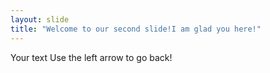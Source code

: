 ```yaml
---
layout: slide
title: "Welcome to our second slide!I am glad you here!"
---
```

Your text
Use the left arrow to go back! 
